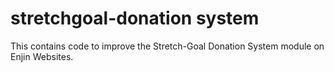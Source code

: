 # stretchgoal-donation system
This contains code to improve the Stretch-Goal Donation System module on Enjin Websites. 
